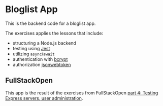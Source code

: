 # Bloglist App
This is the backend code for a bloglist app. 

The exercises applies the lessons that include:
- structuring a Node.js backend
- testing using [Jest](https://github.com/facebook/jest)
- utilizing ``async``/``await``
- authentication with [bcrypt](https://www.npmjs.com/package/bcrypt)
- authorization [jsonwebtoken](https://www.npmjs.com/package/jsonwebtoken)

## FullStackOpen
This app is the result of the exercises from FullStackOpen [part 4: Testing Express servers, user administration](https://fullstackopen.com/en/part4).
